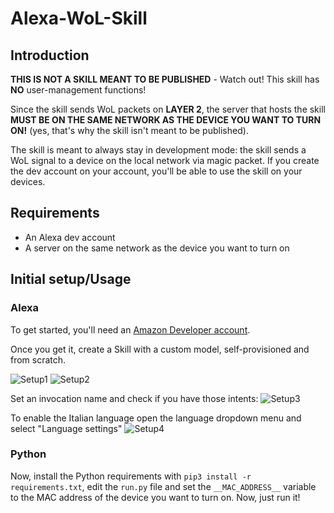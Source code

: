 # Alexa-WoL-Skill
## Introduction
**THIS IS NOT A SKILL MEANT TO BE PUBLISHED** - Watch out! This skill has **NO** user-management functions!

Since the skill sends WoL packets on **LAYER 2**, the server that hosts the skill **MUST BE ON THE SAME NETWORK AS THE DEVICE YOU WANT TO TURN ON!** (yes, that's why the skill isn't meant to be published).

The skill is meant to always stay in development mode: the skill sends a WoL signal to a device on the local network via magic packet. If you create the dev account on your account, you'll be able to use the skill on your devices.

## Requirements
- An Alexa dev account
- A server on the same network as the device you want to turn on

## Initial setup/Usage
### Alexa
To get started, you'll need an [Amazon Developer account](https://developer.amazon.com/en-US/docs/alexa/ask-overviews/create-developer-account.html).

Once you get it, create a Skill with a custom model, self-provisioned and from scratch.

![Setup1](https://user-images.githubusercontent.com/22529815/188335765-61338a20-9825-49fd-acf3-80bb9b6c1e0a.png)
![Setup2](https://user-images.githubusercontent.com/22529815/188335793-a6f1b9d8-8476-44e0-a0e3-ac09ba4c2f6e.png)

Set an invocation name and check if you have those intents:
![Setup3](https://user-images.githubusercontent.com/22529815/188335909-5ee770f8-b5ef-48da-8a4d-38b7c32aab3d.png)

To enable the Italian language open the language dropdown menu and select "Language settings"
![Setup4](https://user-images.githubusercontent.com/22529815/188335962-815cc9d4-884b-4f7e-8ad8-6fffd78688f1.png)

### Python
Now, install the Python requirements with `pip3 install -r requirements.txt`, edit the `run.py` file and set the `__MAC_ADDRESS__` variable to the MAC address of the device you want to turn on. Now, just run it!
